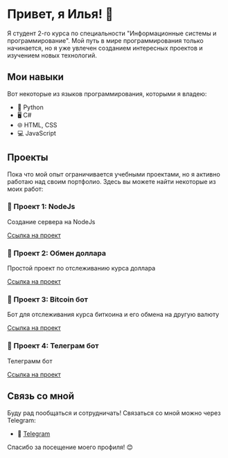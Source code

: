 # Привет, я Илья! 👋

Я студент 2-го курса по специальности "Информационные системы и программирование". Мой путь в мире программирования только начинается, но я уже увлечен созданием интересных проектов и изучением новых технологий.

## Мои навыки

Вот некоторые из языков программирования, которыми я владею:

- 🐍 Python
- 🖥️ C#
- 🌐 HTML, CSS
- 💻 JavaScript

## Проекты

Пока что мой опыт ограничивается учебными проектами, но я активно работаю над своим портфолио. Здесь вы можете найти некоторые из моих работ:

### 🚀 Проект 1: NodeJs

Создание сервера на NodeJs

[Ссылка на проект](https://github.com/Ximelay/-NodeJS)

### 🚀 Проект 2: Обмен доллара

Простой проект по отслеживанию курса доллара

[Ссылка на проект](https://github.com/Ximelay/Dollar-exchange)

### 🚀 Проект 3: Bitcoin бот

Бот для отслеживания курса биткоина и его обмена на другую валюту

[Ссылка на проект](https://github.com/Ximelay/Bitcoin-bot)

### 🚀 Проект 4: Телеграм бот

Телеграмм бот

[Ссылка на проект](https://github.com/Ximelay/Telegram-bot)


## Связь со мной

Буду рад пообщаться и сотрудничать! Связаться со мной можно через Telegram:

- 📱 [Telegram](https://t.me/Ximeelay)

Спасибо за посещение моего профиля! 😊
